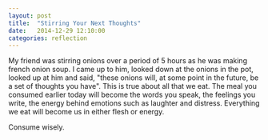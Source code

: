```yaml
---
layout: post
title:  "Stirring Your Next Thoughts"
date:   2014-12-29 12:10:00
categories: reflection
---
```


My friend was stirring onions over a period of 5 hours as he was making french onion soup. I came up to him, looked down at the onions in the pot, looked up at him and said, "these onions will, at some point in the future, be a set of thoughts you have". This is true about all that we eat. The meal you consumed earlier today will become the words you speak, the feelings you write, the energy behind emotions such as laughter and distress. Everything we eat will become us in either flesh or energy.

Consume wisely.
